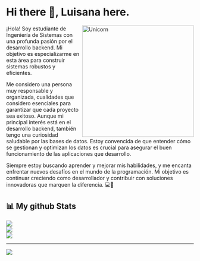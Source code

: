 # Hi there 👋, Luisana here. 

<img align="right" width=300px alt="Unicorn" src="https://img.freepik.com/vector-premium/mujer-programadora-trabajando-nuevo-proyecto_701961-1111.jpg" />

¡Hola! Soy estudiante de Ingeniería de Sistemas con una profunda pasión por el desarrollo backend. Mi objetivo es especializarme en esta área para construir sistemas robustos y eficientes. 

Me considero una persona muy responsable y organizada, cualidades que considero esenciales para garantizar que cada proyecto sea exitoso. Aunque mi principal interés está en el desarrollo backend, también tengo una curiosidad saludable por las bases de datos. Estoy convencida de que entender cómo se gestionan y optimizan los datos es crucial para asegurar el buen funcionamiento de las aplicaciones que desarrollo.

Siempre estoy buscando aprender y mejorar mis habilidades, y me encanta enfrentar nuevos desafíos en el mundo de la programación. Mi objetivo es continuar creciendo como desarrollador y contribuir con soluciones innovadoras que marquen la diferencia. 💻🤩


<h2>📊 My github Stats</h2>

<div>


![](https://github-readme-stats.vercel.app/api?username=LuisanaBMG&theme=transparent&hide_border=false&include_all_commits=false&count_private=false)<br/>
![](https://github-readme-streak-stats.herokuapp.com/?user=LuisanaBMG&theme=transparent&hide_border=false)<br/>
![](https://github-readme-stats.vercel.app/api/top-langs/?username=LuisanaBMG&theme=transparent&hide_border=false&include_all_commits=false&count_private=false&layout=compact)


</div>


---
[![](https://visitcount.itsvg.in/api?id=LuisanaBMG&icon=2&color=1)](https://visitcount.itsvg.in)





